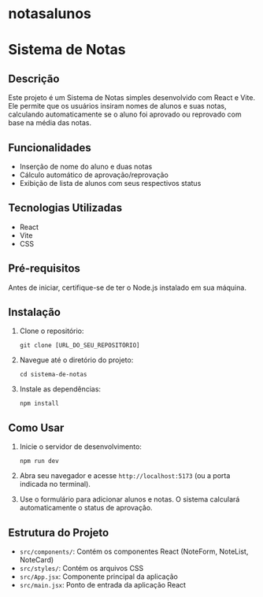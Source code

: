 # notasalunos

# Sistema de Notas

## Descrição
Este projeto é um Sistema de Notas simples desenvolvido com React e Vite. Ele permite que os usuários insiram nomes de alunos e suas notas, calculando automaticamente se o aluno foi aprovado ou reprovado com base na média das notas.

## Funcionalidades
- Inserção de nome do aluno e duas notas
- Cálculo automático de aprovação/reprovação
- Exibição de lista de alunos com seus respectivos status

## Tecnologias Utilizadas
- React
- Vite
- CSS

## Pré-requisitos
Antes de iniciar, certifique-se de ter o Node.js instalado em sua máquina.

## Instalação
1. Clone o repositório:
   ```
   git clone [URL_DO_SEU_REPOSITÓRIO]
   ```
2. Navegue até o diretório do projeto:
   ```
   cd sistema-de-notas
   ```
3. Instale as dependências:
   ```
   npm install
   ```

## Como Usar
1. Inicie o servidor de desenvolvimento:
   ```
   npm run dev
   ```
2. Abra seu navegador e acesse `http://localhost:5173` (ou a porta indicada no terminal).

3. Use o formulário para adicionar alunos e notas. O sistema calculará automaticamente o status de aprovação.

## Estrutura do Projeto
- `src/components/`: Contém os componentes React (NoteForm, NoteList, NoteCard)
- `src/styles/`: Contém os arquivos CSS
- `src/App.jsx`: Componente principal da aplicação
- `src/main.jsx`: Ponto de entrada da aplicação React


